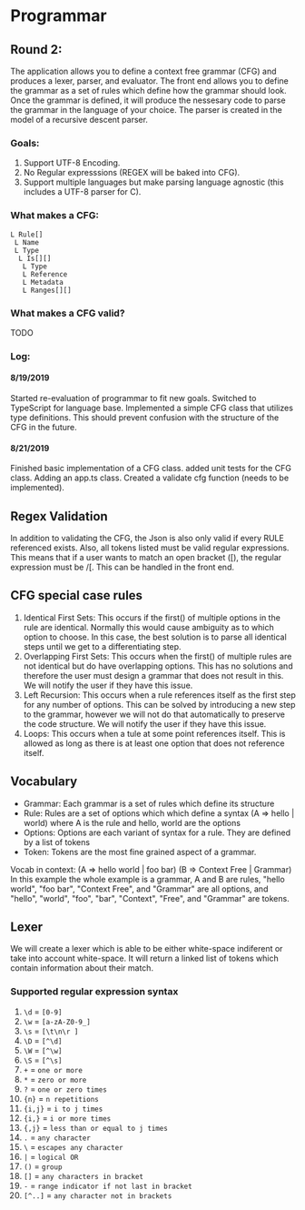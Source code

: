 # Programmar

## Round 2:
The application allows you to define a context free grammar (CFG) and produces a lexer, parser, and evaluator. The front end allows you to define the grammar as a set of rules which define how the grammar should look. Once the grammar is defined, it will produce the nessesary code to parse the grammar in the language of your choice. The parser is created in the model of a recursive descent parser.

### Goals:
1. Support UTF-8 Encoding.
2. No Regular expresssions (REGEX will be baked into CFG).
3. Support multiple languages but make parsing language agnostic (this includes a UTF-8 parser for C).

### What makes a CFG:
```
L Rule[]
 L Name
 L Type
  L Is[][]
   L Type
   L Reference
   L Metadata
   L Ranges[][]
```

### What makes a CFG valid?
TODO
  
### Log:
#### 8/19/2019
Started re-evaluation of programmar to fit new goals. Switched to TypeScript for language base. Implemented a simple CFG class that utilizes type definitions. This should prevent confusion with the structure of the CFG in the future.

#### 8/21/2019
Finished basic implementation of a CFG class. added unit tests for the CFG class. Adding an app.ts class. Created a validate cfg function (needs to be implemented).

## Regex Validation
In addition to validating the CFG, the Json is also only valid if every RULE referenced exists. Also, all tokens listed must be valid regular expressions. This means that if a user wants to match an open bracket ([), the regular expression must be /[. This can be handled in the front end.

## CFG special case rules
1. Identical First Sets: This occurs if the first() of multiple options in the rule are identical. Normally this would cause ambiguity as to which option to choose. In this case, the best solution is to parse all identical steps until we get to a differentiating step.
2. Overlapping First Sets: This occurs when the first() of multiple rules are not identical but do have overlapping options. This has no solutions and therefore the user must design a grammar that does not result in this. We will notify the user if they have this issue.
3. Left Recursion: This occurs when a rule references itself as the first step for any number of options. This can be solved by introducing a new step to the grammar, however we will not do that automatically to preserve the code structure. We will notify the user if they have this issue.
4. Loops: This occurs when a tule at some point references itself. This is allowed as long as there is at least one option that does not reference itself.

## Vocabulary
- Grammar: Each grammar is a set of rules which define its structure
- Rule: Rules are a set of options which which define a syntax (A => hello | world) where A is the rule and hello, world are the options
- Options: Options are each variant of syntax for a rule. They are defined by a list of tokens
- Token: Tokens are the most fine grained aspect of a grammar.

Vocab in context: (A => hello world | foo bar) (B => Context Free | Grammar)
In this example the whole example is a grammar, A and B are rules, "hello world", "foo bar", "Context Free", and "Grammar" are all options, and "hello", "world", "foo", "bar", "Context", "Free", and "Grammar" are tokens. 

## Lexer
We will create a lexer which is able to be either white-space indiferent or take into account white-space. It will return a linked list of tokens which contain information about their match.

### Supported regular expression syntax
1. `\d` = `[0-9]`
2. `\w` = `[a-zA-Z0-9_]`
3. `\s` = `[\t\n\r ]`
4. `\D` = `[^\d]`
5. `\W` = `[^\w]`
6. `\S` = `[^\s]`
7. `+` = `one or more`
8. `*` = `zero or more`
9. `?` = `one or zero times`
10. `{n}` = `n repetitions`
11. `{i,j}` = `i to j times`
12. `{i,}` = `i or more times`
12. `{,j}` = `less than or equal to j times`
13. `.` = `any character`
14. `\` = `escapes any character`
15. `|` = `logical OR`
16. `()` = `group` 
18. `[]` = `any characters in bracket`
19. `-` = `range indicator if not last in bracket`
20. `[^..]` = `any character not in brackets`